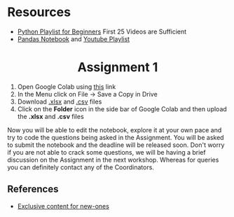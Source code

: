 # Resources

- [Python Playlist for Beginners](https://www.youtube.com/watch?v=aqvDTCpNRek&list=PLu0W_9lII9agICnT8t4iYVSZ3eykIAOME) First 25 Videos are Sufficient
- [Pandas Notebook](https://github.com/LearnDataSci/articles/blob/master/Python%20Pandas%20Tutorial%20A%20Complete%20Introduction%20for%20Beginners/notebook.ipynb) and [Youtube Playlist](https://www.youtube.com/watch?v=Iqjy9UqKKuo&list=PLQVvvaa0QuDc-3szzjeP6N6b0aDrrKyL-)

<h1 align="center">Assignment 1</h1>

1. Open Google Colab using [this](https://colab.research.google.com/drive/1sEAblwh9vl7mbmVbIPTxnHqlKnAqQWRS?usp=sharing) link
2. In the Menu click on File -> Save a Copy in Drive
3. Download [.xlsx](https://github.com/monako2001/Cassandra_Workspace/blob/main/Workshop%201/Absentism_at_work1.xlsx) and [.csv](https://github.com/monako2001/Cassandra_Workspace/blob/main/Workshop%201/Absenteeism_at_work2.csv) files
4. Click on the **Folder** icon in the side bar of Google Colab and then upload the **.xlsx** and **.csv** files  


Now you will be able to edit the notebook, explore it at your own pace and try to code the questions being asked in the Assignment. You will be asked to submit the notebook and the deadline will be released soon. Don't worry if you are not able to crack some questions, we will be having a brief discussion on the Assignment in the next workshop. Whereas for queries you can definitely contact any of the Coordinators.   



## References
* [Exclusive content for new-ones](Exclusive.md)